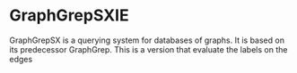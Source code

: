 # GraphGrepSXIE
GraphGrepSX is a querying system for databases of graphs. It is based on its predecessor GraphGrep.  This is a version that evaluate the labels on the edges
